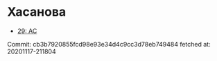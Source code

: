 # Хасанова
- [29: AC](29.md)

Commit: cb3b7920855fcd98e93e34d4c9cc3d78eb749484
 fetched at: 20201117-211804
